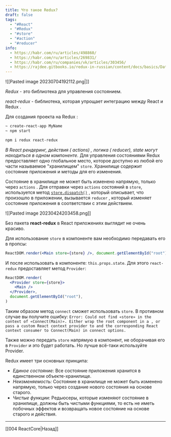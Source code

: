 ```yaml
---
title: Что такое Redux?
draft: false
tags:
  - "#React"
  - "#Redux"
  - "#store"
  - "#action"
  - "#reducer"
info:
  - https://habr.com/ru/articles/498860/
  - https://habr.com/ru/articles/269831/
  - https://habr.com/ru/companies/vk/articles/303456/
  - https://rajdee.gitbooks.io/redux-in-russian/content/docs/basics/DataFlow.html
---
```

![[Pasted image 20230704192112.png|]]

_Redux_ - это библиотека для управления состоянием.

_react-redux_ - библиотека, которая упрощает интеграцию между React и Redux .

Для создания проекта на Redux :

```bash
~ create-react-app MyName
~ npm start

npm i redux react-redux
```

_В React рендеринг, действия ( actions) , логика ( reducer), state могут находиться в одном компоненте._ Для управления состояниями Redux предоставляет одно глобальное место, которое доступно из любой его части называемое "хранилищем" `store`. Хранилище содержит состояние приложения и методы для его изменения.

Состояние в хранилище не может быть изменено напрямую, только через `actions` . Для отправки через `actions` состояний в `store`, используется метод [`store.dispatch()`](https://rajdee.gitbooks.io/redux-in-russian/content/docs/api/Store.html#dispatch) , который описывает, что произошло в приложении, вызывается `reducer` , который изменяет состояние приложения в соответствии с этим действием.

![[Pasted image 20230424203458.png]]

Без пакета **react-redux** в React приложениях выглядит не очень красиво.

Для использование `store` в компоненте вам необходимо передавать его в пропсы:

```jsx
ReactDOM.render(<Main store={store} />, document.getElementById("root"))
```

И после использовать в компоненте: `this.props.state`. Для этого `react-redux` предоставляет метод `Provider`:

```jsx
ReactDOM.render(
  <Provider store={store}>
    <Main />
  </Provider>,
  document.getElementById("root"),
)
```

Таким образом метод `connect` сможет использовать `store`. В противном случае вы получите ошибку: `Error: Could not find «store» in the context of «Connect(Main)». Either wrap the root component in a , or pass a custom React context provider to and the corresponding React context consumer to Connect(Main) in connect options.  `

Также можно передать `store` напрямую в компонент, не оборачивая его в `Provider` и это будет работать. Но лучше всё-таки используйте Provider.

Redux имеет три основных принципа:

- _Единое состояние:_ Все состояние приложения хранится в единственном объекте-хранилище.
- _Неизменяемость:_ Состояние в хранилище не может быть изменено напрямую, только через создание нового состояния на основе старого.
- _Чистые функции:_ Редьюсеры, которые изменяют состояние в хранилище, должны быть чистыми функциями, то есть не иметь побочных эффектов и возвращать новое состояние на основе старого и действия.

---

[[004 ReactCore|Назад]]
